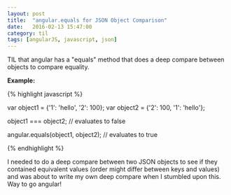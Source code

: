 ```yaml
---
layout: post
title:  "angular.equals for JSON Object Comparison"
date:   2016-02-13 15:47:00
category: til
tags: [angularJS, javascript, json]
---
```


TIL that angular has a "equals" method that does a deep compare between objects to compare equality.

__Example:__

{% highlight javascript %}

var object1 = {'1': 'hello', '2': 100};
var object2 = {'2': 100, '1': 'hello'};

object1 === object2; // evaluates to false

angular.equals(object1, object2); // evaluates to true

{% endhighlight %}

I needed to do a deep compare between two JSON objects to see if they contained equivalent values (order might differ between keys and values) and was about to write my own deep compare when I stumbled upon this. Way to go angular!

